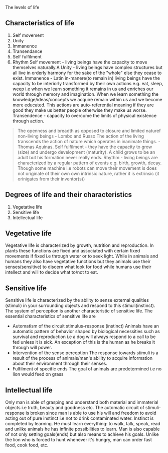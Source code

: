 The levels of life
## Characteristics of life
1. Self movement
2. Unity
3. Immanence
4. Transendance
5. Self fulfilment
6. Rhythm
Self movement - living beings have the capacity to move themselves naturally.A
Unity - living beings have complex structures but all live in orderly harmony for the sake of the "whole" else they cease to exist.
Immanence - Latin in-manere(to remain in) living beings have the capacity to be interiorly transformed by their own actions e.g. eat, sleep, weep i.e when we learn something it remains in us and enriches our world through memory and imagination. When we learn something the knowledge/ideas/concepts we acquire remain within us and we become more educated.
This actions are auto-referential meaning if they are good they make us better people otherwise they make us worse.
Transendence - capacity to overcome the limits of physical existence through action.
>The openness and breadth as opposed to closure and limited naturef non-living beings - Lombo and Russo
> The action of the living transcends the action of nature which operates in inanimate things. - Thomas Aquinas.
Self fulfilment - they have the capacity to grow (size) and undergo development (maturity). A child grows to be an adult but his formation never really ends.
Rhythm - living beings are characterized by a regular pattern of events e.g. birth, growth, decay.
Though some machine i.e robots can move their movement is does not originate of their own own intrinsic nature, rather it is extrinsic (it orinigates from their inventor(s))
## Degrees of life and their characteristics
1. Vegetative life
2. Sensitive life
3. Intellectual life
## Vegetative life
Vegetative life is characterized by growth, nutrition and reproduction. In plants these functions are fixed and associated with certain fixed movements if fixed i.e through water or to seek light. While in animals and humans they also have vegetative functions but they animals use their senses(sensitive) to discern what look for food while humans use their intellect and will to decide what to/not to eat.
## Sensitive life
Sensitive life is characterized by the ability to sense external qualities (stimuli) in your surrounding objects and respond to this stimuli(instinct). The system of perception is another characteristic of sensitive life. 
The essential characteristics of sensitive life are 
- Automatism of the circuit stimulus-response (instinct)
Animals have an automatic pattern of behavior shaped by biological necessities such as survival and reproduction i.e a dog will always respond to a call to be fed unless it is sick. An exception of this is the human as he breaks it through will power.
- Intervention of the sense perception 
The response towards stimuli is a result of the process of animals/man's ability to acquire information about their environment through their senses.
- Fulfilment of specific ends
The goal of animals are predetermined i.e no lion would feed on grass

## Intellectual life
Only man is able of grasping and understand both material and immaterial objects i.e truth, beauty and goodness etc.
The automatic circuit of stimuli-response is broken since man is able to use his will and freedom to avoid acting out of pure instinct i.e not to drink contaminated water.
Instinct is completed by learning. He must learn everything: to walk, talk, speak, read and unlike animals he has infinite possibilities to learn.
Man is also capable of not only setting goals(ends) but also means to achieve his goals. Unlike the lion who is forced to hunt whenever it's hungry, man can order fast food, cook food, etc.
